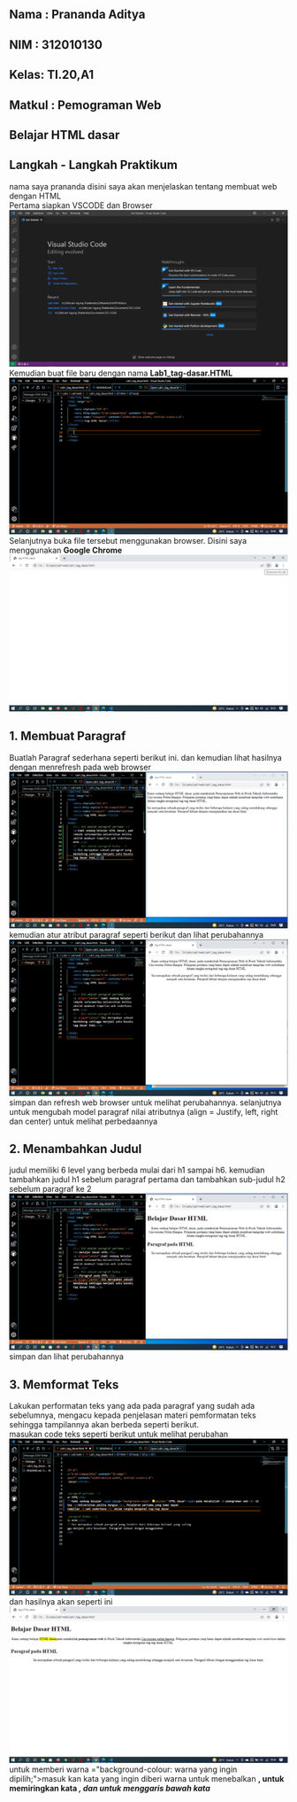## Nama : Prananda Aditya
## NIM  : 312010130
## Kelas: TI.20,A1
## Matkul : Pemograman Web
## Belajar HTML dasar
## Langkah - Langkah Praktikum
nama saya prananda disini saya akan menjelaskan tentang membuat web dengan HTML
<br>Pertama siapkan VSCODE dan Browser
![Paragraf](ss/IMG%20(1).png)
<br>Kemudian buat file baru dengan nama <b>Lab1_tag-dasar.HTML</b>
![Paragraf](ss/SS1.png)
<br>Selanjutnya buka file tersebut menggunakan browser. Disini saya menggunakan <b>Google Chrome</b>
![Paragraf](ss/SS2.png)

## 1. Membuat Paragraf
Buatlah Paragraf sederhana seperti berikut ini. dan kemudian lihat hasilnya dengan menrefresh pada web browser
![Paragraf](ss/SS3.png)
<br>kemudian atur atribut paragraf seperti berikut dan lihat perubahannya
![paragraf](ss/SS4.png)
simpan dan refresh web browser untuk melihat perubahannya. selanjutnya untuk mengubah model paragraf nilai atributnya (align = Justify, left, right dan center) untuk melihat perbedaannya

## 2. Menambahkan Judul
judul memiliki 6 level yang berbeda mulai dari h1 sampai h6. kemudian tambahkan judul h1 sebelum paragraf pertama dan tambahkan sub-judul h2 sebelum paragraf ke 2
![paragraf](ss/SS5.png)
simpan dan lihat perubahannya
## 3. Memformat Teks
Lakukan performatan teks yang ada pada paragraf yang sudah ada sebelumnya, mengacu kepada penjelasan materi pemformatan teks sehingga tampilannya akan berbeda seperti berikut.
<br>masukan code teks seperti berikut untuk melihat perubahan
![paragraf](ss/SS6.png)
dan hasilnya akan seperti ini
![paragraf](ss/SS7.png)
untuk memberi warna <span>="background-colour: warna yang ingin dipilih;">masuk kan kata yang ingin diberi warna</span>
untuk menebalkan <b>, untuk memiringkan kata <i>, dan untuk menggaris bawah kata <u>